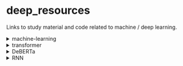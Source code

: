 # deep_resources
Links to study material and code related to machine / deep learning.

<details>
<summary> machine-learning </summary>
  
  + [SMOTE: Synthetic Minority Oversampling Technique](https://towardsdatascience.com/smote-fdce2f605729)
  + [f1-score](https://towardsdatascience.com/the-f1-score-bec2bbc38aa6)
</details>

<details>
<summary> transformer </summary>
  
  + [TRANSFORMERS FROM SCRATCH](http://peterbloem.nl/blog/transformers)
  + [The Illustrated Transformer](https://jalammar.github.io/illustrated-transformer/)
  + [The Annotated Transformer](https://nlp.seas.harvard.edu/2018/04/03/attention.html)
</details>

<details>
<summary> DeBERTa </summary>
  
  + [DeBERTa: Decoding-enhanced BERT with Disentangled Attention (Machine Learning Paper Explained)
](https://www.youtube.com/watch?v=_c6A33Fg5Ns)
</details>

<details>
<summary> RNN </summary>
  
  + [Difference between hidden dimension and n_layers in rnn using pytorch](https://stackoverflow.com/questions/63294347/difference-between-hidden-dimension-and-n-layers-in-rnn-using-pytorch#:~:text=Hidden%20dimension%20determines%20the%20feature,the%20upper%20layer(vertical).)
  + [RNN from Scratch](https://github.com/pangolulu/rnn-from-scratch)
</details>

